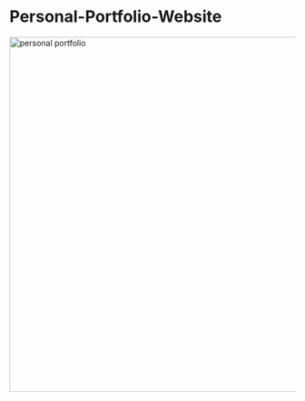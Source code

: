 # Personal-Portfolio-Website
<img width="1295" height="626" alt="personal portfolio" src="https://github.com/user-attachments/assets/cd784295-07fe-4c09-8a15-408d4c13241f" />
